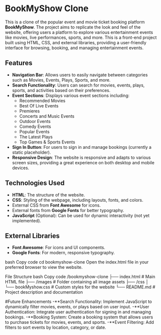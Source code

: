 
# BookMyShow Clone

This is a clone of the popular event and movie ticket booking platform **BookMyShow**. The project aims to replicate the look and feel of the website, offering users a platform to explore various entertainment events like movies, live performances, sports, and more. This is a front-end project built using HTML, CSS, and external libraries, providing a user-friendly interface for browsing, booking, and managing entertainment events.

## Features

- **Navigation Bar**: Allows users to easily navigate between categories such as Movies, Events, Plays, Sports, and more.
- **Search Functionality**: Users can search for movies, events, plays, sports, and activities based on their preferences.
- **Event Sections**: Displays various event sections including:
  - Recommended Movies
  - Best Of Live Events
  - Premieres
  - Concerts and Music Events
  - Outdoor Events
  - Comedy Events
  - Popular Events
  - The Latest Plays
  - Top Games & Sports Events
- **Sign In Button**: For users to sign in and manage bookings (currently a static placeholder).
- **Responsive Design**: The website is responsive and adapts to various screen sizes, providing a great experience on both desktop and mobile devices.

## Technologies Used

- **HTML**: The structure of the website.
- **CSS**: Styling of the webpage, including layouts, fonts, and colors.
- External CSS from **Font Awesome** for icons.
- External fonts from **Google Fonts** for better typography.
- **JavaScript** (Optional): Can be used for dynamic interactivity (not yet implemented).

## External Libraries

- **Font Awesome**: For icons and UI components.
- **Google Fonts**: For modern, responsive typography.



bash
Copy code
cd bookmyshow-clone
Open the index.html file in your preferred browser to view the website.

File Structure
bash
Copy code
/bookmyshow-clone
├── index.html           # Main HTML file
├── /images              # Folder containing all image assets
├── /css
│   └── bookMyshow.css   # Custom styles for the website
└── README.md            # Project description and documentation

#Future Enhancements
-**Search Functionality: Implement JavaScript to dynamically filter movies, events, or plays based on user input.
-**User Authentication: Integrate user authentication for signing in and managing bookings.
-**Booking System: Create a booking system that allows users to purchase tickets for movies, events, and sports.
-**Event Filtering: Add filters to sort events by location, category, or date.
